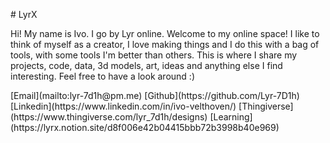 <!--
title="Lyrx"
[meta]
description="Lyr's little space of the internet"

author="Lyr, lyr-7d1h@pm.me"
keywords="blog,art,portfolio,technology,projects,software"
subject="technology"
image="https://lyrx.dev/icon.png"
-->
[](./icon.png)
<!-- add favicon -->
[](./favicon.ico)
<!-- stylesheets -->
[](./lib/fontawesome.css)
[](./lib/fa-solid.css)
[](./lib/fa-brands.css)
[](./main.css)
<!-- add pages without showing text -->
[](./404.md)
[](./blog.md)
[](./living_space.md)
[](./art.md)
<!-- TOOD: add learning resources -->
<!-- [](./learning) -->
<!-- TODO: add my learning schedule -->
<!-- [](./learning_schedule) -->
<centered>
# LyrX

<!-- no paragraphs allowed in custom html -->
<p style="text-align: left">
Hi! My name is Ivo. I go by Lyr online. Welcome to my online space! I like to think of myself as a creator, I love making things and I do this with a bag of tools, with some tools I'm better than others. This is where I share my projects, code, data, 3d models, art, ideas and anything else I find interesting. Feel free to have a look around :) 
</p>

<sitetree ignore="404">
</sitetree>

<p style="text-align: left">
[<i class="fa-solid fa-envelope"></i>Email](mailto:lyr-7d1h@pm.me)
[<i class="fa-brands fa-github"></i>Github](https://github.com/Lyr-7D1h)
[<i class="fa-brands fa-linkedin"></i>Linkedin](https://www.linkedin.com/in/ivo-velthoven/)
[<i class="fa-solid fa-cube"></i>Thingiverse](https://www.thingiverse.com/lyr_7d1h/designs)
[<i class="fa-solid fa-graduation-cap"></i>Learning](https://lyrx.notion.site/d8f006e42b04415bbb72b3998b40e969)
</p>
</centered>

